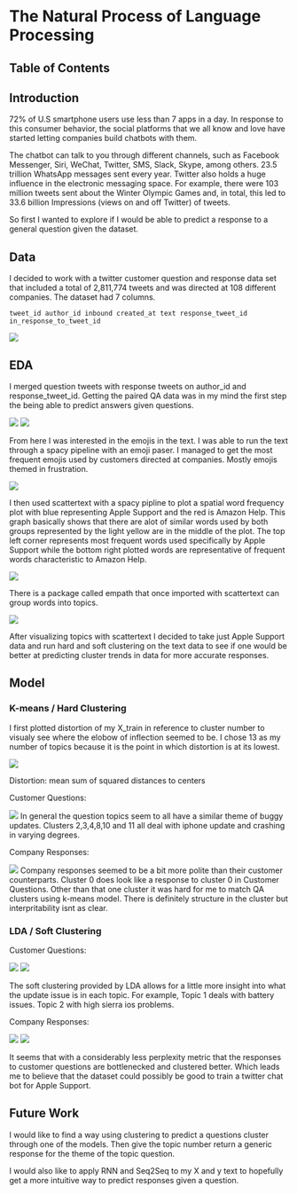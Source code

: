 # The Natural Process of Language Processing 

## Table of Contents

## Introduction
72% of U.S smartphone users use less than 7 apps in a day. In response to this consumer behavior, the social platforms that we all know and love have started letting companies build chatbots with them.

 The chatbot can talk to you through different channels, such as Facebook Messenger, Siri, WeChat, Twitter, SMS, Slack, Skype, among others. 23.5 trillion WhatsApp messages sent every year. Twitter also holds a huge influence in the electronic messaging space. For example, there were 103 million tweets sent about the Winter Olympic Games and, in total, this led to 33.6 billion Impressions (views on and off Twitter) of tweets.

So first I wanted to explore if I would be able to predict a response to a general question given the dataset.
## Data 
I decided to work with a twitter customer question and response data set that included a total of 2,811,774 tweets and was directed at 108 different companies. The dataset had 7 columns. 

<code>tweet_id  author_id	inbound  created_at text response_tweet_id in_response_to_tweet_id</code>

<img src="/Users/ramozo_88/Twitter_Bot/images/Screen Shot 2020-02-06 at 10.47.21 PM.PNG">


## EDA
I merged question tweets with response tweets on author_id and response_tweet_id. Getting the paired QA data was in my mind the first step the being able to predict answers given questions. 

<img src="/Users/ramozo_88/Twitter_Bot/images/Screen Shot 2020-02-06 at 2.32.16 PM.PNG">


<img src='/Users/ramozo_88/Twitter_Bot/images/tweet_counts_per_company.PNG'>

From here I was interested in the emojis in the text. I was able to run the text through a spacy pipeline with an emoji paser. I managed to get the most frequent emojis used by customers directed at companies. Mostly emojis themed in frustration.

<img src="/Users/ramozo_88/Twitter_Bot/images/Screen Shot 2020-02-06 at 2.31.21 PM.PNG">

I then used scattertext with a spacy pipline to plot a spatial word frequency plot with blue representing Apple Support and the red is Amazon Help. This graph basically shows that there are alot of similar words used by both groups represented by the light yellow are in the middle of the plot.  The top left corner represents most frequent words used specifically by Apple Support while the bottom right plotted words are representative of frequent words characteristic to Amazon Help.

<img src="/Users/ramozo_88/Twitter_Bot/images/Screen Shot 2020-02-06 at 2.34.28 PM.PNG">

There is a package called empath that once imported with scattertext can group words into topics.

<img src="/Users/ramozo_88/Twitter_Bot/images/Screen Shot 2020-02-06 at 2.36.07 PM.PNG">

After visualizing topics with scattertext I decided to take just Apple Support data and run hard and soft clustering on the text data to see if one would be better at predicting cluster trends in data for more accurate responses.

## Model

### K-means / Hard Clustering
I first plotted distortion of my X_train in reference to cluster number to visualy see where the elobow of inflection seemed to be. I chose 13 as my number of topics because it is the point in which distortion is at its lowest. 

<img src="/Users/ramozo_88/Twitter_Bot/images/kmeans_elbow_graph.PNG">

Distortion: mean sum of squared distances to centers

Customer Questions:

<img src="/Users/ramozo_88/Twitter_Bot/images/Screen Shot 2020-02-07 at 3.59.25 AM.png">
In general the question topics seem to all have a similar theme of buggy updates. Clusters 2,3,4,8,10 and 11 all deal with iphone update and crashing in varying degrees.

Company Responses:

<img src="/Users/ramozo_88/Twitter_Bot/images/Screen Shot 2020-02-07 at 4.03.00 AM.png">
Company responses seemed to be a bit more polite than their customer counterparts. Cluster 0 does look like a response to cluster 0 in Customer Questions. Other than that one cluster it was hard for me to match QA clusters using k-means model. There is definitely structure in the cluster but interpritability isnt as clear. 

### LDA / Soft Clustering 
Customer Questions:

<img src="/Users/ramozo_88/Twitter_Bot/images/Screen Shot 2020-02-07 at 2.39.42 AM.png">
<img src="/Users/ramozo_88/Twitter_Bot/images/Screen Shot 2020-02-07 at 2.40.08 AM.png">

The soft clustering provided by LDA allows for a little more insight into what the update issue is in each topic. For example, Topic 1 deals with battery issues. Topic 2 with high sierra ios problems. 

Company Responses:

<img src="/Users/ramozo_88/Twitter_Bot/images/Screen Shot 2020-02-07 at 2.44.15 AM.png">
<img src="/Users/ramozo_88/Twitter_Bot/images/Screen Shot 2020-02-07 at 2.44.32 AM.png">

It seems that with a considerably less perplexity metric that the responses to customer questions are bottlenecked and clustered better. Which leads me to believe that the dataset could possibly be good to train a twitter chat bot for Apple Support. 

## Future Work 
I would like to find a way using clustering to predict a questions cluster through one of the models. Then give the topic number return a generic response for the theme of the topic question.

I would also like to apply RNN and Seq2Seq to my X and y text to hopefully get a more intuitive way to predict responses given a question. 


